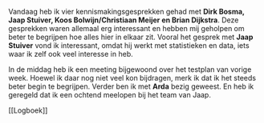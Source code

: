 Vandaag heb ik vier kennismakingsgesprekken gehad met **Dirk Bosma, Jaap Stuiver, Koos Bolwijn/Christiaan Meijer en Brian Dijkstra**. Deze gesprekken waren allemaal erg interessant en hebben mij geholpen om beter te begrijpen hoe alles hier in elkaar zit. Vooral het gesprek met **Jaap Stuiver** vond ik interessant, omdat hij werkt met statistieken en data, iets waar ik zelf ook veel interesse in heb.

In de middag heb ik een meeting bijgewoond over het testplan van vorige week. Hoewel ik daar nog niet veel kon bijdragen, merk ik dat ik het steeds beter begin te begrijpen. Verder ben ik met **Arda** bezig geweest. En heb ik geregeld dat ik een ochtend meelopen bij het team van Jaap.


[[Logboek]]